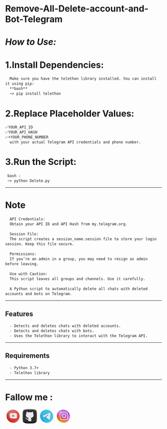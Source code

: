 # Remove-All-Delete-account-and-Bot-Telegram
*How to Use:*
   ==============================

1.Install Dependencies:
   ==============================
      Make sure you have the telethon library installed. You can install it using pip:
      **bash**
      ~> pip install telethon
  
2.Replace Placeholder Values:
   ===============================
    ✅YOUR_API_ID
    ✅YOUR_API_HASH
    ✅+YOUR_PHONE_NUMBER
      with your actual Telegram API credentials and phone number.
      
3.Run the Script:
   ===============================
     bash :
     ~> python Delete.py
_________________________________

Note
   ===============================     
      API Credentials:
      Obtain your API ID and API Hash from my.telegram.org.

      Session File:
      The script creates a session_name.session file to store your login session. Keep this file secure.

      Permissions:
      If you’re an admin in a group, you may need to resign as admin before leaving.

      Use with Caution:
      This script leaves all groups and channels. Use it carefully.

      A Python script to automatically delete all chats with deleted accounts and bots on Telegram.
_____________________________
## Features
      - Detects and deletes chats with deleted accounts.
      - Detects and deletes chats with bots.
      - Uses the Telethon library to interact with the Telegram API.
_____________________________
## Requirements
      - Python 3.7+
      - Telethon library
_____________________________


Fallow me :
   ==============================
   [<img src="https://raw.githubusercontent.com/Persianhoosh/i-.icons/main/youtube.png" width="50">](https://youtube.com/persianhoosh)
   [<img src="https://raw.githubusercontent.com/Persianhoosh/i-.icons/main/github.png" width="50">](https://github.com/persianhoosh)
   [<img src="https://raw.githubusercontent.com/Persianhoosh/i-.icons/main/telegram.png" width="50">](https://t.me/Aihoma)
   [<img src="https://raw.githubusercontent.com/Persianhoosh/i-.icons/main/instagram.png" width="50">](https://)
